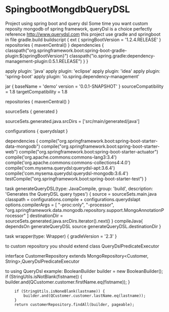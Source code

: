 # SpingbootMongdbQueryDSL
Project using spring boot and query dsl
Some time you want custom reposity mongodb of spring framework, queryDsl is a choice perfectly 
reference http://www.querydsl.com
this project use gradle and springboot 
in file gradle.build
buildscript {
    ext {
        springBootVersion = '1.2.4.RELEASE'
    }
    repositories {
        mavenCentral()
    }
    dependencies {
        classpath("org.springframework.boot:spring-boot-gradle-plugin:${springBootVersion}") 
        classpath("io.spring.gradle:dependency-management-plugin:0.5.1.RELEASE")
    }
}

apply plugin: 'java'
apply plugin: 'eclipse'
apply plugin: 'idea'
apply plugin: 'spring-boot' 
apply plugin: 'io.spring.dependency-management' 

jar {
    baseName = 'demo'
    version = '0.0.1-SNAPSHOT'
}
sourceCompatibility = 1.8
targetCompatibility = 1.8

repositories {
    mavenCentral()
}

sourceSets {
     generated
}

sourceSets.generated.java.srcDirs = ['src/main/generated/java']

configurations {
     querydslapt
}

dependencies {
    compile("org.springframework.boot:spring-boot-starter-data-mongodb")
    compile("org.springframework.boot:spring-boot-starter-web")
    compile("org.springframework.boot:spring-boot-starter-actuator")
    compile('org.apache.commons:commons-lang3:3.4')
    compile('org.apache.commons:commons-collections4:4.0')
    compile('com.mysema.querydsl:querydsl-apt:3.6.4')
    compile('com.mysema.querydsl:querydsl-mongodb:3.6.4')
    testCompile("org.springframework.boot:spring-boot-starter-test") 
}

task generateQueryDSL(type: JavaCompile, group: 'build', description: 'Generates the QueryDSL query types') {
         source = sourceSets.main.java
         classpath = configurations.compile + configurations.querydslapt
         options.compilerArgs = [
                "-proc:only",
                "-processor", "org.springframework.data.mongodb.repository.support.MongoAnnotationProcessor"
         ]
         destinationDir = sourceSets.generated.java.srcDirs.iterator().next()
}
compileJava{
	dependsOn generateQueryDSL
	source generateQueryDSL.destinationDir
}

task wrapper(type: Wrapper) {
    gradleVersion = '2.3'
}

to custom repository you should extend class QueryDslPredicateExecutor<T>

interface CustomerRepository extends MongoRepository<Customer, String>,QueryDslPredicateExecutor<Customer>

to using QueryDsl example:
    BooleanBuilder builder = new BooleanBuilder();
		if (StringUtils.isNotBlank(fistname)) {
			builder.and(QCustomer.customer.firstName.eq(fistname));
		}

		if (StringUtils.isNoneBlank(lastname)) {
			builder.and(QCustomer.customer.lastName.eq(lastname));
		}
		return customerRepository.findAll(builder, pageable);

